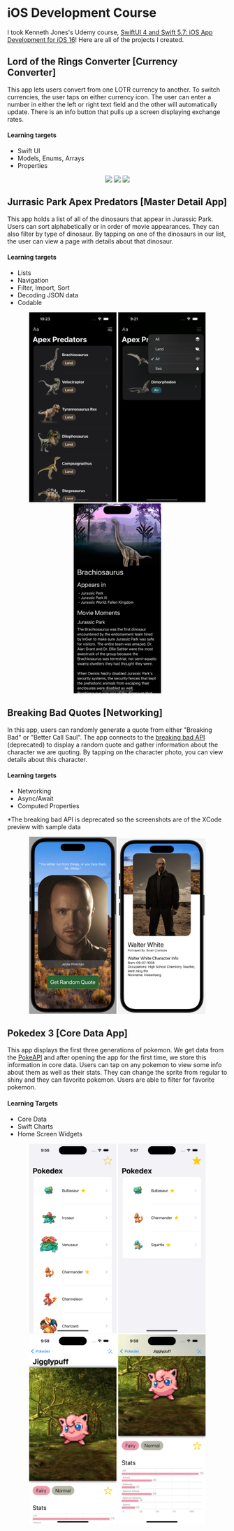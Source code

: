 # iOS Development Course

I took Kenneth Jones's Udemy course, [SwiftUI 4 and Swift 5.7: iOS App Development for iOS 16](https://www.udemy.com/course/ios-15-app-development-with-swiftui-3-and-swift-5/)! Here are all of the projects I created.

## Lord of the Rings Converter [Currency Converter]

This app lets users convert from one LOTR currency to another. To switch currencies, the user taps on either currency icon. The user can enter a number in either the left or right text field and the other will automatically update. There is an info button that pulls up a screen displaying exchange rates. 

#### Learning targets

- Swift UI
- Models, Enums, Arrays
- Properties

<p align="center">
  <img src="https://github.com/Barrowsk/iOS_Development_Course/blob/main/LOTR%20Converter/LOTR_Home.png" width="200"> <img src="https://github.com/Barrowsk/iOS_Development_Course/blob/main/LOTR%20Converter/LOTR_PickCurrency.png" width="200"> <img src="https://github.com/Barrowsk/iOS_Development_Course/blob/main/LOTR%20Converter/LOTR_ExchangeRates.png" width="200">
 </p>
                                                                                                                         
## Jurrasic Park Apex Predators [Master Detail App]

This app holds a list of all of the dinosaurs that appear in Jurassic Park. Users can sort alphabetically or in order of movie appearances. They can also filter by type of dinosaur. By tapping on one of the dinosaurs in our list, the user can view a page with details about that dinosaur.

#### Learning targets

- Lists
- Navigation
- Filter, Import, Sort
- Decoding JSON data
- Codable

<p align="center">
  <img src="https://github.com/Barrowsk/iOS_Development_Course/blob/main/JP%20Apex%20Predators/JP_Home.png" width="200"> <img src="https://github.com/Barrowsk/iOS_Development_Course/blob/main/JP%20Apex%20Predators/JP_Filtering.png" width="200"> <img src="https://github.com/Barrowsk/iOS_Development_Course/blob/main/JP%20Apex%20Predators/JP_DinoInfo.png" width="200">
 </p>

## Breaking Bad Quotes [Networking]

In this app, users can randomly generate a quote from either "Breaking Bad" or "Better Call Saul". The app connects to the [breaking bad API](https://www.breakingbadapi.com/) (deprecated) to display a random quote and gather information about the character we are quoting. By tapping on the character photo, you can view details about this character.

#### Learning targets

- Networking
- Async/Await
- Computed Properties

*The breaking bad API is deprecated so the screenshots are of the XCode preview with sample data

<p align="center">
  <img src="https://github.com/Barrowsk/iOS_Development_Course/blob/main/BB%20Quotes/BB_Quote.png" width="200"> <img src="https://github.com/Barrowsk/iOS_Development_Course/blob/main/BB%20Quotes/BB_Character.png" width="200">
 </p>

## Pokedex 3 [Core Data App]

This app displays the first three generations of pokemon. We get data from the [PokeAPI](https://pokeapi.co/) and after opening the app for the first time, we store this information in core data. Users can tap on any pokemon to view some info about them as well as their stats. They can change the sprite from regular to shiny and they can favorite pokemon. Users are able to filter for favorite pokemon. 

#### Learning Targets

- Core Data
- Swift Charts
- Home Screen Widgets

<p align="center">
  <img src="https://github.com/Barrowsk/iOS_Development_Course/blob/main/Pokedex3/Poke_Home.png" width="200"> <img src="https://github.com/Barrowsk/iOS_Development_Course/blob/main/Pokedex3/Poke_Favorites.png" width="200"> <img src="https://github.com/Barrowsk/iOS_Development_Course/blob/main/Pokedex3/Poke_Details.png" width="200"> <img src="https://github.com/Barrowsk/iOS_Development_Course/blob/main/Pokedex3/Poke_Chart.png" width="200">
 </p>

